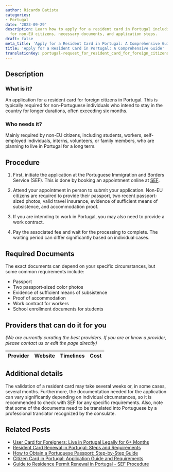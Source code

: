 ```yaml
---
author: Ricardo Batista
categories:
- Portugal
date: '2023-09-29'
description: Learn how to apply for a resident card in Portugal including requirements
  for non-EU citizens, necessary documents, and application steps.
draft: false
meta_title: 'Apply for a Resident Card in Portugal: A Comprehensive Guide'
title: 'Apply for a Resident Card in Portugal: A Comprehensive Guide'
translationKey: portugal-request_for_resident_card_for_foreign_citizens
---
```


## Description
### What is it?
An application for a resident card for foreign citizens in Portugal. This is typically required for non-Portuguese individuals who intend to stay in the country for longer durations, often exceeding six months.

### Who needs it?
Mainly required by non-EU citizens, including students, workers, self-employed individuals, interns, volunteers, or family members, who are planning to live in Portugal for a long term.

## Procedure
1. First, initiate the application at the Portuguese Immigration and Borders Service (SEF). This is done by booking an appointment online at [SEF](https://www.sef.pt/).

2. Attend your appointment in person to submit your application. Non-EU citizens are required to provide their passport, two recent passport-sized photos, valid travel insurance, evidence of sufficient means of subsistence, and accommodation proof.

3. If you are intending to work in Portugal, you may also need to provide a work contract.

4. Pay the associated fee and wait for the processing to complete. The waiting period can differ significantly based on individual cases.

## Required Documents
The exact documents can depend on your specific circumstances, but some common requirements include:
- Passport
- Two passport-sized color photos
- Evidence of sufficient means of subsistence
- Proof of accommodation
- Work contract for workers
- School enrollment documents for students 

## Providers that can do it for you

_(We are currently curating the best providers. If you are or know a provider, please contact us or edit the page directly)_

| Provider        |     Website     |     Timelines    |       Cost      |
| :-------------: | :-------------: |  :-------------: | :-------------: |

## Additional details
The validation of a resident card may take several weeks or, in some cases, several months. Furthermore, the documentation needed for the application can vary significantly depending on individual circumstances, so it is recommended to check with SEF for any specific requirements. Also, note that some of the documents need to be translated into Portuguese by a professional translator recognized by the consulate.


## Related Posts

- [User Card for Foreigners: Live in Portugal Legally for 6+ Months](https://tramitit.com/guides/portugal/request_for_user_card_for_foreigners/)
- [Resident Card Renewal in Portugal: Steps and Requirements](https://tramitit.com/guides/portugal/renewal_of_resident_card_for_foreign_citizens/)
- [How to Obtain a Portuguese Passport: Step-by-Step Guide](https://tramitit.com/guides/portugal/request_for_portuguese_passport/)
- [Citizen Card in Portugal: Application Guide and Requirements](https://tramitit.com/guides/portugal/request_for_citizen_card/)
- [Guide to Residence Permit Renewal in Portugal - SEF Procedure](https://tramitit.com/guides/portugal/request_for_residence_permit_renewal/)